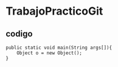 # TrabajoPracticoGit

## codigo

~~~
public static void main(String args[]){
	Object o = new Object();
}
